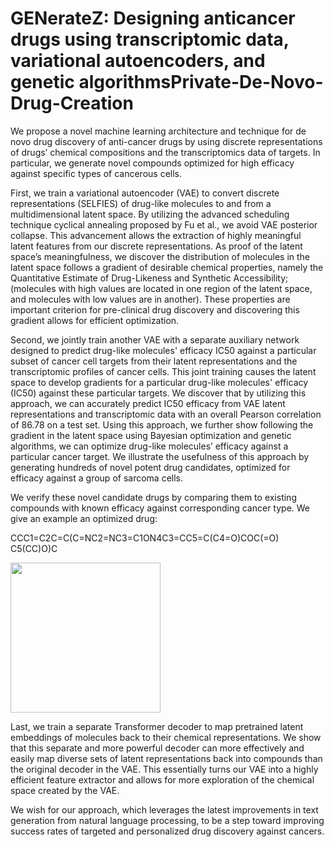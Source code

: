 # GENerateZ: Designing anticancer drugs using transcriptomic data, variational autoencoders, and genetic algorithmsPrivate-De-Novo-Drug-Creation

We propose a novel machine learning architecture and technique for de novo drug discovery of anti-cancer drugs by using discrete representations of drugs’ chemical compositions and the transcriptomics data of targets. In particular, we generate novel compounds optimized for high efficacy against specific types of cancerous cells. 

First, we train a variational autoencoder (VAE)  to convert discrete representations (SELFIES) of drug-like molecules to and from a multidimensional latent space. By utilizing the advanced scheduling technique cyclical annealing proposed by Fu et al., we avoid VAE posterior collapse. This advancement allows the extraction of highly meaningful latent features from our discrete representations. As proof of the latent space’s meaningfulness, we discover the distribution of molecules in the latent space follows a gradient of desirable chemical properties, namely the Quantitative Estimate of Drug-Likeness and Synthetic Accessibility; (molecules with high values are located in one region of the latent space, and molecules with low values are in another). These properties are important criterion for pre-clinical drug discovery and discovering this gradient allows for efficient optimization. 

Second, we jointly train another VAE with a separate auxiliary network designed to predict drug-like molecules' efficacy IC50 against a particular subset of cancer cell targets from their latent representations and the transcriptomic profiles of cancer cells. This joint training causes the latent space to develop gradients for a particular drug-like molecules' efficacy (IC50) against these particular targets. We discover that by utilizing this approach, we can accurately predict IC50 efficacy from VAE latent representations and transcriptomic data with an overall Pearson correlation of 86.78 on a test set. Using this approach, we further show following the gradient in the latent space using Bayesian optimization and genetic algorithms, we can optimize drug-like molecules’ efficacy against a particular cancer target. We illustrate the usefulness of this approach by generating hundreds of  novel potent drug candidates, optimized for efficacy against a group of sarcoma cells.

We verify these novel candidate drugs by comparing them to existing compounds with known efficacy against corresponding cancer type. We give an example an optimized drug:

CCC1=C2C=C(C=NC2=NC3=C1ON4C3=CC5=C(C4=O)COC(=O) C5(CC)O)C

<img src="https://github.com/hanshanley/Private-De-Novo-Drug-Creation/blob/master/SARCOMA_GA_IC50_SMILES_2 (1).png" width="240">


Last, we train a separate Transformer decoder to map pretrained latent embeddings of molecules back to their chemical representations. We show that this separate and more powerful decoder can more effectively and easily map diverse sets of latent representations back into compounds than the original decoder in the VAE. This essentially turns our VAE into a highly efficient feature extractor and allows for more exploration of the chemical space created by the VAE. 

We wish for our approach, which leverages the latest improvements in text generation from natural language processing, to be a step toward improving success rates of targeted and personalized drug discovery against cancers.


